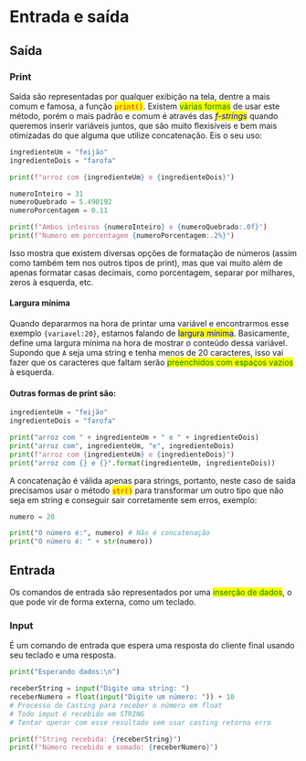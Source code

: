 # Entrada e saída

## Saída

### Print

Saída são representadas por qualquer exibição na tela, dentre a mais comum e famosa, a função <mark style="color:red;">`print()`</mark>. Existem <mark style="color:green;">várias formas</mark> de usar este método, porém o mais padrão e comum é através das _<mark style="color:blue;">f-strings</mark>_ quando queremos inserir variáveis juntos, que são muito flexisíveis e bem mais otimizadas do que alguma que utilize concatenação. Eis o seu uso:

```python
ingredienteUm = "feijão"
ingredienteDois = "farofa"

print(f"arroz com {ingredienteUm} e {ingredienteDois}")

numeroInteiro = 31
numeroQuebrado = 5.490192
numeroPorcentagem = 0.11

print(f"Ambos inteiros {numeroInteiro} e {numeroQuebrado:.0f}")
print(f"Numero em porcentagem {numeroPorcentagem:.2%}")
```

Isso mostra que existem diversas opções de formatação de números (assim como também tem nos outros tipos de print), mas que vai muito além de apenas formatar casas decimais, como porcentagem, separar por milhares, zeros à esquerda, etc.&#x20;

#### Largura mínima

Quando depararmos na hora de printar uma variável e encontrarmos esse exemplo `{variavel:20}`, estamos falando de <mark style="color:blue;">largura mínima</mark>. Basicamente, define uma largura mínima na hora de mostrar o conteúdo dessa variável. Supondo que `A` seja uma string e tenha menos de 20 caracteres, isso vai fazer que os caracteres que faltam serão <mark style="color:green;">preenchidos com espaços vazios</mark> à esquerda.

#### Outras formas de print são:

```python
ingredienteUm = "feijão"
ingredienteDois = "farofa"

print("arroz com " + ingredienteUm + " e " + ingredienteDois)
print("arroz com", ingredienteUm, "e", ingredienteDois)
print(f"arroz com {ingredienteUm} e {ingredienteDois}")
print("arroz com {} e {}".format(ingredienteUm, ingredienteDois))
```

A concatenação é válida apenas para strings, portanto, neste caso de saída precisamos usar o método <mark style="color:red;">`str()`</mark> para transformar um outro tipo que não seja em string e conseguir sair corretamente sem erros, exemplo:

```python
numero = 20

print("O número é:", numero) # Não é concatenação
print("O número é: " + str(numero))
```

## Entrada

Os comandos de entrada são representados por uma <mark style="color:green;">inserção de dados</mark>, o que pode vir de forma externa, como um teclado.

### Input

É um comando de entrada que espera uma resposta do cliente final usando seu teclado e uma resposta.&#x20;

```python
print("Esperando dados:\n")

receberString = input("Digite uma string: ")
receberNumero = float(input("Digite um número: ")) + 10
# Processo de Casting para receber o número em float
# Todo imput é recebido em STRING
# Tentar operar com esse resultado sem usar casting retorna erro

print(f"String recebida: {receberString}")
print(f"Número recebido e somado: {receberNumero}")
```


